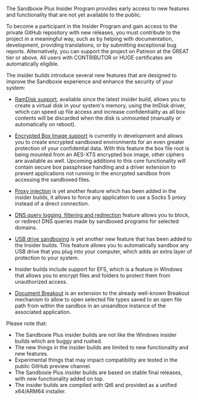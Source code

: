 The Sandboxie Plus Insider Program provides early access to new features and functionality that are not yet available to the public.

To become a participant in the Insider Program and gain access to the private GitHub repository with new releases, you must contribute to the project in a meaningful way, such as by helping with documentation, development, providing translations, or by submitting exceptional bug reports. Alternatively, you can support the project on Patreon at the GREAT tier or above. All users with CONTRIBUTOR or HUGE certificates are automatically eligible.

The insider builds introduce several new features that are designed to improve the Sandboxie experience and enhance the security of your system:

 - [RamDisk support](../PlusContent/RamDiskSupport.md), available since the latest insider build, allows you to create a virtual disk in your system's memory, using the ImDisk driver, which can speed up file access and increase confidentiality as all box contents will be discarded when the disk is unmounted (manually or automatically on reboot).

 - [Encrypted Box Image support](../PlusContent/BoxEncryption.md) is currently in development and allows you to create encrypted sandboxed environments for an even greater protection of your confidential data. With this feature the box file root is being mounted from an AES-XTS encrypted box image, other ciphers are available as well. Upcoming additions to this core functionality will contain secure box passphrase handling and a driver extension to prevent applications not running in the encrypted sandbox from accessing the sandboxed files.

 - [Proxy injection](../PlusContent/ProxySupport.md) is yet another feature which has been added in the insider builds, it allows to force any application to use a Socks 5 proxy instead of a direct connection.

 - [DNS query logging, filtering and redirection](../PlusContent/DNSFilter.md) feature allows you to block, or redirect DNS queries made by sandboxed programs for selected domains.

 - [USB drive sandboxing](../PlusContent/USBSandboxing.md) is yet another new feature that has been added to the Insider builds. This feature allows you to automatically sandbox any USB drive that you plug into your computer, which adds an extra layer of protection to your system.

 - Insider builds include support for EFS, which is a feature in Windows that allows you to encrypt files and folders to protect them from unauthorized access.

 - [Document Breakout](../Content/BreakoutDocument.md) is an extension to the already well-known Breakout mechanism to allow to open selected file types saved to an open file path from within the sandbox in an unsandbox instance of the associated application.

Please note that:
- The Sandboxie Plus insider builds are not like the Windows insider builds which are buggy and rushed.
- The new things in the insider builds are limited to new functionality and new features.
- Experimental things that may impact compatibility are tested in the public GitHub preview channel.
- The Sandboxie Plus insider builds are based on stable final releases, with new functionality added on top.
- The insider builds are compiled with Qt6 and provided as a unified x64/ARM64 installer.
